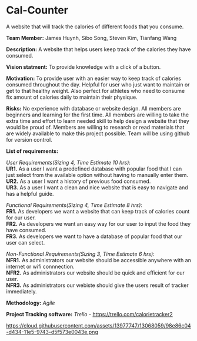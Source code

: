 # Cal-Counter
A website that will track the calories of different foods that you consume. 

**Team Member:**
James Huynh,
Sibo Song,
Steven Kim,
Tianfang Wang

**Description:** 
A website that helps users keep track of the calories they have consumed.

**Vision statment:**
To provide knowledge with a click of a button.

**Motivation:**
To provide user with an easier way to keep track of calories consumed throughout the day.
Helpful for user who just want to maintain or get to that healthy weight. Also perfect for 
athletes who need to consume fix amount of calories daily to maintain their physique.

**Risks:**
No experience with database or website design. All members are beginners and
learning for the first time. All members are willing to take the extra time and effort to
learn needed skill to help design a website that they would be proud of. Members are
willing to research or read materials that are widely available to make this project possible. Team will be using github 
for version control.

**List of requirements:**

*User Requirements(Sizing 4, Time Estimate 10 hrs)*:    
  **UR1.** As a user I want a predefined database with popular food that I can just select from the available
           option without having to manually enter them.  
  **UR2.** As a user I want a history of previous food consumed.    
  **UR3.** As a user I want a clean and nice website that is easy to navigate and has a helpful guide.  

*Functional Requirements(Sizing 4, Time Estimate 8 hrs)*:  
**FR1.** As developers we want a website that can keep track of calories count for our user.  
**FR2.** As developers we want an easy way for our user to input the food they have consumed.  
**FR3.** As developers we want to have a database of popular food that our user can select.

*Non-Functional Requirements(Sizing 3, Time Estimate 6 hrs)*:  
**NFR1.** As administrators our website should be accessible anywhere with an internet or wifi connnection.  
**NFR2.** As administrators our website should be quick and efficient for our user.  
**NFR3.** As administrators our webiste should give the users result of tracker immediately. 

**Methodology:**
*Agile*

**Project Tracking software:**
*Trello* - https://trello.com/calorietracker2

https://cloud.githubusercontent.com/assets/13977747/13068059/98e86c04-d434-11e5-9743-d5f573e0043e.png


